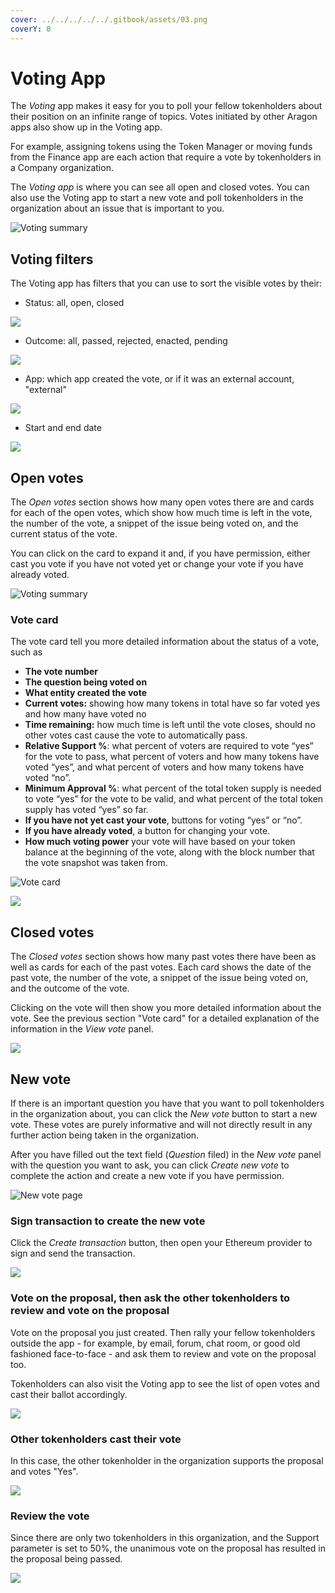 ```yaml
---
cover: ../../../../../.gitbook/assets/03.png
coverY: 0
---
```


# Voting App

The _Voting_ app makes it easy for you to poll your fellow tokenholders about their position on an infinite range of topics. Votes initiated by other Aragon apps also show up in the Voting app.&#x20;

For example, assigning tokens using the Token Manager or moving funds from the Finance app are each action that require a vote by tokenholders in a Company organization.&#x20;

The _Voting app_ is where you can see all open and closed votes. You can also use the Voting app to start a new vote and poll tokenholders in the organization about an issue that is important to you.

![Voting summary](https://d33v4339jhl8k0.cloudfront.net/docs/assets/5c98a4fe0428633d2cf3fcf7/images/5d8a573e2c7d3a7e9ae18ff0/file-diNRwkpZ5S.png)

## **Voting filters**

The Voting app has filters that you can use to sort the visible votes by their:

* Status: all, open, closed

![](https://d33v4339jhl8k0.cloudfront.net/docs/assets/5c98a4fe0428633d2cf3fcf7/images/5d8a56cb04286364bc8f801e/file-NUOi75e3Z9.png)

* Outcome: all, passed, rejected, enacted, pending

![](https://d33v4339jhl8k0.cloudfront.net/docs/assets/5c98a4fe0428633d2cf3fcf7/images/5d8a56da2c7d3a7e9ae18fe7/file-YwgPhS2yB2.png)

* App: which app created the vote, or if it was an external account, "external"

![](https://d33v4339jhl8k0.cloudfront.net/docs/assets/5c98a4fe0428633d2cf3fcf7/images/5d8a56e02c7d3a7e9ae18fe8/file-dppwlwO9hJ.png)

* Start and end date

![](https://d33v4339jhl8k0.cloudfront.net/docs/assets/5c98a4fe0428633d2cf3fcf7/images/5d8a56e62c7d3a7e9ae18fe9/file-IP6ZFN5oJr.png)

## **Open votes**

The _Open votes_ section shows how many open votes there are and cards for each of the open votes, which show how much time is left in the vote, the number of the vote, a snippet of the issue being voted on, and the current status of the vote.&#x20;

You can click on the card to expand it and, if you have permission, either cast you vote if you have not voted yet or change your vote if you have already voted.

![Voting summary](https://d33v4339jhl8k0.cloudfront.net/docs/assets/5c98a4fe0428633d2cf3fcf7/images/5d8a573e2c7d3a7e9ae18ff0/file-diNRwkpZ5S.png)

### Vote card

The vote card tell you more detailed information about the status of a vote, such as

* **The vote number**
* **The question being voted on**
* **What entity created the vote**
* **Current votes:** showing how many tokens in total have so far voted yes and how many have voted no
* **Time remaining:** how much time is left until the vote closes, should no other votes cast cause the vote to automatically pass.
* **Relative Support %**: what percent of voters are required to vote “yes” for the vote to pass, what percent of voters and how many tokens have voted “yes”, and what percent of voters and how many tokens have voted “no”.
* **Minimum Approval %**: what percent of the total token supply is needed to vote “yes” for the vote to be valid, and what percent of the total token supply has voted “yes” so far.
* **If you have not yet cast your vote**, buttons for voting “yes” or “no”.
* **If you have already voted**, a button for changing your vote.
* **How much voting power** your vote will have based on your token balance at the beginning of the vote, along with the block number that the vote snapshot was taken from.

![Vote card](https://d33v4339jhl8k0.cloudfront.net/docs/assets/5c98a4fe0428633d2cf3fcf7/images/5d8a574c2c7d3a7e9ae18ff1/file-JwWUOOLDXB.png)

![](https://d33v4339jhl8k0.cloudfront.net/docs/assets/5c98a4fe0428633d2cf3fcf7/images/5d8a57652c7d3a7e9ae18ff4/file-o96YChd3ub.png)

## **Closed votes**

The _Closed votes_ section shows how many past votes there have been as well as cards for each of the past votes. Each card shows the date of the past vote, the number of the vote, a snippet of the issue being voted on, and the outcome of the vote.

Clicking on the vote will then show you more detailed information about the vote. See the previous section "Vote card" for a detailed explanation of the information in the _View vote_ panel.

![](https://d33v4339jhl8k0.cloudfront.net/docs/assets/5c98a4fe0428633d2cf3fcf7/images/5d8a575c2c7d3a7e9ae18ff3/file-YlNlgwRl6E.png)

## **New vote**

If there is an important question you have that you want to poll tokenholders in the organization about, you can click the _New vote_ button to start a new vote. These votes are purely informative and will not directly result in any further action being taken in the organization.&#x20;

After you have filled out the text field (_Question_ filed) in the _New vote_ panel with the question you want to ask, you can click _Create new vote_ to complete the action and create a new vote if you have permission.

![New vote page](https://d33v4339jhl8k0.cloudfront.net/docs/assets/5c98a4fe0428633d2cf3fcf7/images/5d8a577204286364bc8f802d/file-hZgRtJkFVR.png)

### **Sign transaction to create the new vote**

Click the _Create transaction_ button, then open your Ethereum provider to sign and send the transaction.



![](https://lh3.googleusercontent.com/O5QcU0EU\_reAFPh\_8pzobCu0AYJWoGhvjIrrz6Af1WFBAwzFQQ3B66NOBBaDyvqJvGoWURJEGsHGoSzBCRHuWNNygEz3CuF6gNjTCwFcbB97L9SSq2HMW-0-PNupChit8QgiHkwK)

### **Vote on the proposal, then ask the other tokenholders to review and vote on the proposal**

Vote on the proposal you just created. Then rally your fellow tokenholders outside the app - for example, by email, forum, chat room, or good old fashioned face-to-face - and ask them to review and vote on the proposal too.&#x20;

Tokenholders can also visit the Voting app to see the list of open votes and cast their ballot accordingly.

![](https://lh4.googleusercontent.com/nGpEfIkINa6svbhzITg-ZhsXnzEsEHxI7OUYp9grFJ\_toT1Hm7nogTkyEExVnPZWMtk6EJYZNJp4Wi6E8kbOZJkgyPL\_7HyfW33fiZQMC-LLIrfN\_ydb66t7hQ6oT2SKrZAXo4gp)

### **Other tokenholders cast their vote**

In this case, the other tokenholder in the organization supports the proposal and votes "Yes".

![](https://lh6.googleusercontent.com/qN1tTOiEi3GpMz5ylg\_eb47CxUEKZdHzNCYqChg3HJOaJXoYiTK-0ulOhaTljuOoosj6Eon8f9gDbotCO0jEh5989fSZpmtsbZ9jJfrxgtx5lSJVM8\_BYoYWfdw8AyIoTqh11d6o)

### **Review the vote**

Since there are only two tokenholders in this organization, and the Support parameter is set to 50%, the unanimous vote on the proposal has resulted in the proposal being passed.

![](https://lh5.googleusercontent.com/s3ZFomLX49IX0uwO-cQESFA6b2TtIWoFm2yF6E\_i5EbRAW-wBkYSUwqBnAAH70Sq\_AAvoElR7s0\_R5\_kQcTxzXgro3bs\_dscBn4NfZlYvY9GpzPQs6acQbt0gul29-OO6lL28DWU)

